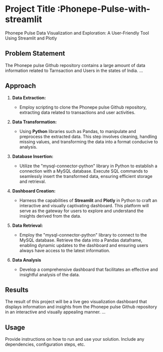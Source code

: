 # Project Title :Phonepe-Pulse-with-streamlit

Phonepe Pulse Data Visualization and Exploration: A User-Friendly Tool Using Streamlit and Plotly

## Problem Statement

The Phonepe pulse Github repository contains a large amount of data  information related to Tarnsaction and Users in the states of India. ...

## Approach

1. **Data Extraction:**
   - Employ scripting to clone the Phonepe pulse Github repository, extracting data related to transactions and user activities.

2. **Data Transformation:**
   - Using **Python** libraries such as Pandas, to manipulate and preprocess the extracted data. This step involves cleaning, handling missing values, and transforming the data into a format conducive to analysis.

3. **Database Insertion:**
   - Utilize the "mysql-connector-python" library in Python to establish a connection with a MySQL database. Execute SQL commands to seamlessly insert the transformed data, ensuring efficient storage and retrieval.

4. **Dashboard Creation:**
   - Harness the capabilities of **Streamlit** and **Plotly** in Python to craft an interactive and visually captivating dashboard. This platform will serve as the gateway for users to explore and understand the insights derived from the data.

5. **Data Retrieval:**
   - Employ the "mysql-connector-python" library to connect to the MySQL database. Retrieve the data into a Pandas dataframe, enabling dynamic updates to the dashboard and ensuring users always have access to the latest information.

6. **Data Analysis**
   - Develop a comprehensive dashboard that facilitates an effective and insightful analysis of the data.

## Results

The result of this project will be a live geo visualization dashboard that displays information and insights from the Phonepe pulse Github repository in an interactive and visually appealing manner. ...

## Usage

Provide instructions on how to run and use your solution. Include any dependencies, configuration steps, etc.

